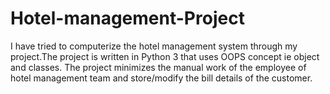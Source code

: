 # Hotel-management-Project
I have tried to computerize the hotel management system through my project.The project is written in Python 3 that uses OOPS concept ie object and classes.
The project minimizes the manual work of the employee of hotel management team and store/modify the bill details of the customer.

